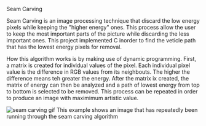 Seam Carving

Seam Carving is an image processing technique that discard the low energy pixels while keeping the "higher energy" ones. This process allow the user to keep the most important parts of the picture while discarding the less important ones. This project implemented C inorder to find the veticle path that has the lowest energy pixels for removal.

How this algorithm works is by making use of dynamic programming. First, a matrix is created for individual values of the pixel. Each individual pixel value is the difference in RGB values from its neighbouts. The higher the difference means teh greater the energy. After the matrix ix created, the matrix of energy can then be analyzed and a path of lowest energy from top to bottom is selected to be removed. This process can be repeated in order to produce an image with maximimum artistic value.

![seam carving gif](https://user-images.githubusercontent.com/86145397/197316942-5f624786-8ab5-4b61-b359-0a4ab4630750.gif)
This example shows an image that has repeatedly been running through the seam carving algorithm
